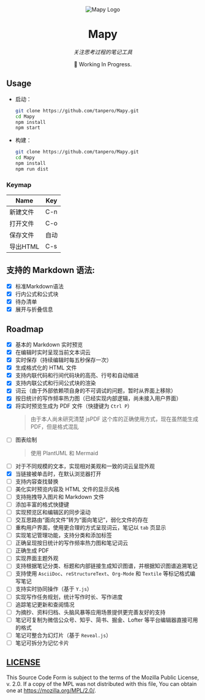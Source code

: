 <div align="center">

![Mapy Logo](./logo.ico)

# Mapy

*关注思考过程的笔记工具*

🚧 Working In Progress.

</div>


## Usage

- 启动：
  ```bash
  git clone https://github.com/tanpero/Mapy.git
  cd Mapy
  npm install
  npm start
  ```

- 构建：
  ```bash
  git clone https://github.com/tanpero/Mapy.git
  cd Mapy
  npm install
  npm run dist
  ```

### Keymap

<div align="center">

|  Name   | Key  |
| ------- | ---- |
| 新建文件 | C-n |
| 打开文件 | C-o |
| 保存文件 | 自动 |
| 导出HTML | C-s |

</div>

## 支持的 Markdown 语法:
- [x] 标准Markdown语法
- [x] 行内公式和公式块
- [x] 待办清单
- [x] 展开与折叠信息

## Roadmap

- [x] 基本的 Markdown 实时预览
- [x] 在编辑时实时呈现当前文本词云
- [x] 实时保存（持续编辑时每五秒保存一次）
- [x] 生成格式化的 HTML 文件
- [x] 支持内联代码和行间代码块的高亮、行号和自动缩进
- [x] 支持内联公式和行间公式块的渲染
- [x] 词云（由于外部依赖项自身的不可调试的问题，暂时从界面上移除）
- [x] 按日统计的写作频率热力图（已经实现内部逻辑，尚未接入用户界面）
- [x] 将实时预览生成为 PDF 文件（快捷键为 `Ctrl P`）
  > 由于本人尚未研究清楚 jsPDF 这个库的正确使用方式，现在虽然能生成 PDF，但是格式混乱
- [ ] 图表绘制  
  > 使用 PlantUML 和 Mermaid
- [ ] 对于不同规模的文本，实现相对美观和一致的词云呈现外观
- [x] 当链接被单击时，在默认浏览器打开
- [ ] 支持内容查找替换
- [ ] 美化实时预览内容及 HTML 文件的显示风格
- [ ] 支持拖拽导入图片和 Markdown 文件
- [ ] 添加丰富的格式快捷键
- [ ] 实现预览区和编辑区的同步滚动
- [ ] 交互思路由“面向文件”转为“面向笔记”，弱化文件的存在
- [ ] 重构用户界面，使用更合理的方式呈现词云，笔记以 `tab` 页显示
- [ ] 实现笔记管理功能，支持分类和添加标签
- [ ] 正确呈现按日统计的写作频率热力图和笔记词云
- [ ] 正确生成 PDF
- [ ] 实现界面主题外观
- [ ] 支持根据笔记分类、标题和内部链接生成知识图谱，并根据知识图谱追溯笔记
- [ ] 支持使用 `AsciiDoc`、`reStructureText`、`Org-Mode` 和 `Textile` 等标记格式编写笔记
- [ ] 支持实时协同操作（基于 `Y.js`）
- [ ] 实现写作任务规划，统计写作时长、写作进度
- [ ] 追踪笔记更新和查阅情况
- [ ] 为摘抄、资料归档、头脑风暴等应用场景提供更完善友好的支持
- [ ] 笔记可复制为微信公众号、知乎、简书、掘金、Lofter 等平台编辑器直接可用的格式
- [ ] 笔记可整合为幻灯片（基于 `Reveal.js`）
- [ ] 笔记可拆分为记忆卡片

## [LICENSE](./LICENSE)

This Source Code Form is subject to the terms of the Mozilla Public License, v. 2.0. If a copy of the MPL was not distributed with this file, You can obtain one at https://mozilla.org/MPL/2.0/.
